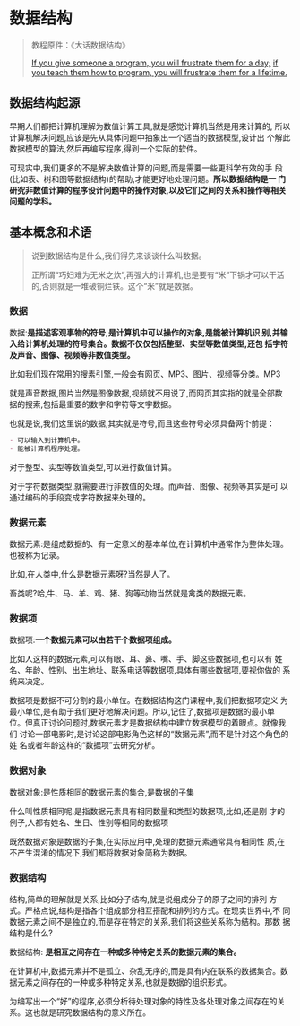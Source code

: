 # 数据结构

> 教程原件：《大话数据结构》
>
> [If you give someone a program, you will frustrate them for a day;](如果你交给某人一个程序，你将折磨他一整天)
> [if you teach them how to program, you will frustrate them for a lifetime.](如果你教会他编写程序，那么你将会折磨他一辈子。)

## 数据结构起源

早期人们都把计算机理解为数值计算工具,就是感觉计算机当然是用来计算的, 所以计算机解决问题,应该是先从具体问题中抽象出一个适当的数据模型,设计出 个解此数据模型的算法,然后再编写程序,得到一个实际的软件。

可现实中,我们更多的不是解决数值计算的问题,而是需要一些更科学有效的手 段(比如表、树和图等数据结构)的帮助,才能更好地处理问题。**所以数据结构是一 门研究非数值计算的程序设计问题中的操作对象,以及它们之间的关系和操作等相关 问题的学科。**

## 基本概念和术语

> 说到数据结构是什么,我们得先来谈谈什么叫数据。
>
> 正所谓“巧妇难为无米之炊”,再强大的计算机,也是要有“米”下锅才可以干活 的,否则就是一堆破铜烂铁。这个“米”就是数据。

### 数据

数据:**是描述客观事物的符号,是计算机中可以操作的对象,是能被计算机识 别,并输入给计算机处理的符号集合。数据不仅仅包括整型、实型等数值类型,还包 括字符及声音、图像、视频等非数值类型。**

比如我们现在常用的搜素引擎,一般会有网页、MP3、图片、视频等分类。MP3

就是声音数据,图片当然是图像数据,视频就不用说了,而网页其实指的就是全部数 据的搜索,包括最重要的数字和字符等文字数据。

也就是说,我们这里说的数据,其实就是符号,而且这些符号必须具备两个前提：

```markdown
- 可以输入到计算机中。 
- 能被计算机程序处理。
```

对于整型、实型等数值类型,可以进行数值计算。

对于字符数据类型,就需要进行非数值的处理。而声音、图像、视频等其实是可 以通过编码的手段变成字符数据来处理的。

### 数据元素

数据元素:是组成数据的、有一定意义的基本单位,在计算机中通常作为整体处理。也被称为记录。

比如,在人类中,什么是数据元素呀?当然是人了。

畜类呢?哈,牛、马、羊、鸡、猪、狗等动物当然就是禽类的数据元素。

### 数据项

数据项:**一个数据元素可以由若干个数据项组成。**

比如人这样的数据元素,可以有眼、耳、鼻、嘴、手、脚这些数据项,也可以有 姓名、年龄、性别、出生地址、联系电话等数据项,具体有哪些数据项,要视你做的 系统来决定。

数据项是数据不可分割的最小单位。在数据结构这门课程中,我们把数据项定义 为最小单位,是有助于我们更好地解决问题。所以,记住了,数据项是数据的最小单 位。但真正讨论问题时,数据元素才是数据结构中建立数据模型的着眼点。就像我们 讨论一部电影时,是讨论这部电影角色这样的“数据元素”,而不是针对这个角色的姓 名或者年龄这样的“数据项”去研究分析。

### 数据对象

数据对象:是性质相同的数据元素的集合,是数据的子集

什么叫性质相同呢,是指数据元素具有相同数量和类型的数据项,比如,还是刚 才的例子,人都有姓名、生日、性别等相同的数据项

既然数据对象是数据的子集,在实际应用中,处理的数据元素通常具有相同性 质,在不产生混淆的情况下,我们都将数据对象简称为数据。

### 数据结构

结构,简单的理解就是关系,比如分子结构,就是说组成分子的原子之间的排列 方式。严格点说,结构是指各个组成部分相互搭配和排列的方式。在现实世界中,不 同数据元素之间不是独立的,而是存在特定的关系,我们将这些关系称为结构。那数 据结构是什么?

数据结构: **是相互之间存在一种或多种特定关系的数据元素的集合。**

在计算机中,数据元素并不是孤立、杂乱无序的,而是具有内在联系的数据集合。数据元素之间存在的一种或多种特定关系,也就是数据的组织形式。

为编写出一个“好”的程序,必须分析待处理对象的特性及各处理对象之间存在的关系。这也就是研究数据结构的意义所在。